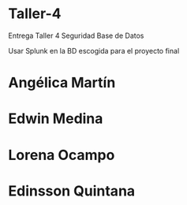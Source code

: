 # Taller-4
Entrega Taller 4 Seguridad Base de Datos

Usar Splunk en la BD escogida para el proyecto final

# Angélica Martín
# Edwin Medina
# Lorena Ocampo
# Edinsson Quintana
